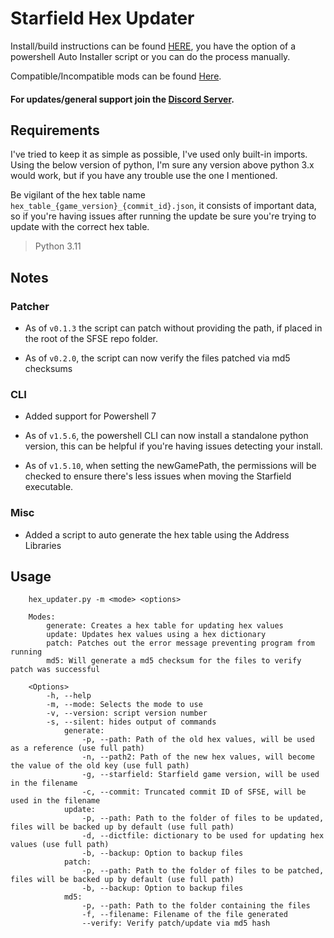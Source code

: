 # Starfield Hex Updater

Install/build instructions can be found [HERE](https://github.com/gazzamc/starfield_hex_updater/tree/main/docs), you have the option of a powershell Auto Installer script or you can do the process manually.

Compatible/Incompatible mods can be found [Here](https://github.com/gazzamc/starfield_hex_updater/blob/main/docs/compatibility/README.md).

#### For updates/general support join the [Discord Server](https://discord.gg/848DXDetUq).

## Requirements
I've tried to keep it as simple as possible, I've used only built-in imports. Using the below version of python, I'm sure any version above python 3.x would work, but if you have any trouble use the one I mentioned.

Be vigilant of the hex table name `hex_table_{game_version}_{commit_id}.json`, it consists of important data, so if you're having issues after running the update be sure you're trying to update with the correct hex table.

> Python 3.11 

## Notes

### Patcher
* As of `v0.1.3` the script can patch without providing the path, if placed in the root of the SFSE repo folder.

* As of `v0.2.0`, the script can now verify the files patched via md5 checksums

### CLI

* Added support for Powershell 7

* As of `v1.5.6`, the powershell CLI can now install a standalone python version, this can be helpful if you're having issues detecting your install.

* As of `v1.5.10`, when setting the newGamePath, the permissions will be checked to ensure there's less issues when moving the Starfield executable.

### Misc

* Added a script to auto generate the hex table using the Address Libraries

## Usage
        hex_updater.py -m <mode> <options>

        Modes:
            generate: Creates a hex table for updating hex values
            update: Updates hex values using a hex dictionary
            patch: Patches out the error message preventing program from running
            md5: Will generate a md5 checksum for the files to verify patch was successful

        <Options>
            -h, --help
            -m, --mode: Selects the mode to use
            -v, --version: script version number
            -s, --silent: hides output of commands
                generate:
                    -p, --path: Path of the old hex values, will be used as a reference (use full path)
                    -n, --path2: Path of the new hex values, will become the value of the old key (use full path)
                    -g, --starfield: Starfield game version, will be used in the filename
                    -c, --commit: Truncated commit ID of SFSE, will be used in the filename
                update:
                    -p, --path: Path to the folder of files to be updated, files will be backed up by default (use full path)
                    -d, --dictfile: dictionary to be used for updating hex values (use full path)
                    -b, --backup: Option to backup files
                patch:
                    -p, --path: Path to the folder of files to be patched, files will be backed up by default (use full path)
                    -b, --backup: Option to backup files
                md5:
                    -p, --path: Path to the folder containing the files
                    -f, --filename: Filename of the file generated
                    --verify: Verify patch/update via md5 hash
